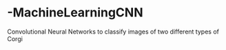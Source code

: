 # -MachineLearningCNN
Convolutional Neural Networks to classify images of two different types of Corgi
